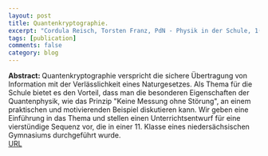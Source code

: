 ```yaml
---
layout: post
title: Quantenkryptographie.
excerpt: "Cordula Reisch, Torsten Franz, PdN - Physik in der Schule, 1(65), 11-16 (2016))"
tags: [publication]
comments: false
category: blog
---
```


<b>Abstract: </b>Quantenkryptographie verspricht die sichere Übertragung von Information mit der Verlässlichkeit eines Naturgesetzes. Als Thema für die Schule bietet es den Vorteil, dass man die besonderen Eigenschaften der Quantenphysik, wie das Prinzip "Keine Messung ohne Störung", an einem praktischen und motivierenden Beispiel diskutieren kann. Wir geben eine Einführung in das Thema und stellen einen Unterrichtsentwurf für eine vierstündige Sequenz vor, die in einer 11. Klasse eines niedersächsischen Gymnasiums durchgeführt wurde.<br>
<a href=".">URL</a>

